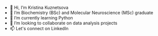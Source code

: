 - 👋 Hi, I’m Kristina Kuznetsova
- 👀 I’m Biochemistry (BSc) and Molecular Neuroscience (MSc) graduate 
- 🌱 I’m currently learning Python 
- 💞️ I’m looking to collaborate on data analysis projects 
- 📫 Let's connect on LinkedIn


<!---
KristinaKuznetsova/KristinaKuznetsova is a ✨ special ✨ repository because its `README.md` (this file) appears on your GitHub profile.
You can click the Preview link to take a look at your changes.
--->
